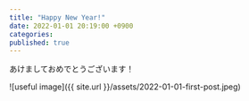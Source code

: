 ```yaml
---
title: "Happy New Year!"
date: 2022-01-01 20:19:00 +0900
categories: 
published: true
---
```


あけましておめでとうございます！

![useful image]({{ site.url }}/assets/2022-01-01-first-post.jpeg)
